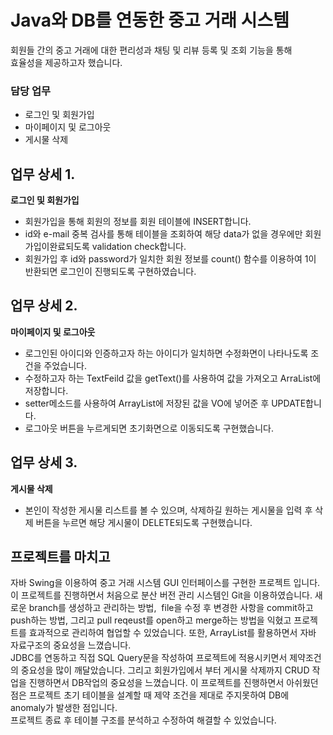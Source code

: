 # Java와 DB를 연동한 중고 거래 시스템

회원들 간의 중고 거래에 대한 편리성과 채팅 및 리뷰 등록 및 조회 기능을 통해  
효율성을 제공하고자 했습니다.

### 담당 업무
- 로그인 및 회원가입
- 마이페이지 및 로그아웃
- 게시물 삭제

## 업무 상세 1.
__로그인 및 회원가입__
- 회원가입을 통해 회원의 정보를 회원 테이블에 INSERT합니다.
- id와 e-mail 중복 검사를 통해 테이블을 조회하여 해당 data가 없을 경우에만 회원가입이완료되도록 validation check합니다.
- 회원가입 후 id와 password가 일치한 회원 정보를 count() 함수를 이용하여 1이 반환되면 로그인이 진행되도록 구현하였습니다.

## 업무 상세 2.
__마이페이지 및 로그아웃__
- 로그인된 아이디와 인증하고자 하는 아이디가 일치하면 수정화면이 나타나도록 조건을 주었습니다.
- 수정하고자 하는 TextFeild 값을 getText()를 사용하여 값을 가져오고 ArraList에 저장합니다.
- setter메소드를 사용하여 ArrayList에 저장된 값을 VO에 넣어준 후 UPDATE합니다.
- 로그아웃 버튼을 누르게되면 초기화면으로 이동되도록 구현했습니다.

## 업무 상세 3.
__게시물 삭제__
- 본인이 작성한 게시물 리스트를 볼 수 있으며, 삭제하길 원하는 게시물을 입력 후 삭제 버튼을 누르면 해당 게시물이 DELETE되도록 구현했습니다.

## 프로젝트를 마치고
자바 Swing을 이용하여 중고 거래 시스템 GUI 인터페이스를 구현한 프로젝트 입니다.  
이 프로젝트를 진행하면서 처음으로 분산 버전 관리 시스템인 Git을 이용하였습니다. 새로운 branch를 생성하고 관리하는 방법,  file을 수정 후 변경한 사항을 commit하고 push하는 방법, 그리고 pull reqeust를 open하고 merge하는 방법을 익혔고 프로젝트를 효과적으로 관리하여 협업할 수 있었습니다. 또한, ArrayList를 활용하면서 자바 자료구조의 중요성을 느꼈습니다.    
JDBC를 연동하고 직접 SQL Query문을 작성하여 프로젝트에 적용시키면서 제약조건의 중요성을 많이 깨달았습니다. 그리고 회원가입에서 부터 게시물 삭제까지 CRUD 작업을 진행하면서 DB작업의 중요성을 느꼈습니다.
이 프로젝트를 진행하면서 아쉬웠던 점은 프로젝트 초기 테이블을 설계할 때 제약 조건을 제대로 주지못하여 DB에 anomaly가 발생한 점입니다.  
프로젝트 종료 후 테이블 구조를 분석하고 수정하여 해결할 수 있었습니다.



